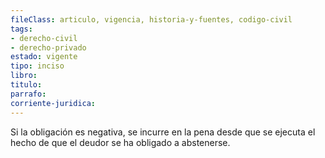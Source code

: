 ```yaml
---
fileClass: articulo, vigencia, historia-y-fuentes, codigo-civil
tags:
- derecho-civil
- derecho-privado
estado: vigente
tipo: inciso
libro:
titulo:
parrafo:
corriente-juridica:
---
```

Si la obligación es negativa, se incurre en la pena desde que se ejecuta el hecho de que el deudor se ha obligado a abstenerse.